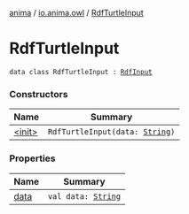 [anima](../../index.md) / [io.anima.owl](../index.md) / [RdfTurtleInput](./index.md)

# RdfTurtleInput

`data class RdfTurtleInput : `[`RdfInput`](../-rdf-input.md)

### Constructors

| Name | Summary |
|---|---|
| [&lt;init&gt;](-init-.md) | `RdfTurtleInput(data: `[`String`](https://kotlinlang.org/api/latest/jvm/stdlib/kotlin/-string/index.html)`)` |

### Properties

| Name | Summary |
|---|---|
| [data](data.md) | `val data: `[`String`](https://kotlinlang.org/api/latest/jvm/stdlib/kotlin/-string/index.html) |
